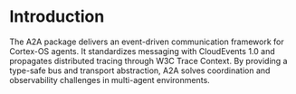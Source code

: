 # Introduction

The A2A package delivers an event-driven communication framework for Cortex-OS agents. It standardizes messaging with CloudEvents 1.0 and propagates distributed tracing through W3C Trace Context. By providing a type-safe bus and transport abstraction, A2A solves coordination and observability challenges in multi-agent environments.

